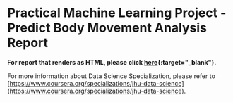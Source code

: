 # Practical Machine Learning Project - Predict Body Movement Analysis Report

**For report that renders as HTML, please click [here](http://yeongwei.github.io/){:target="_blank"}**.

For more information about Data Science Specialization, please refer to [https://www.coursera.org/specializations/jhu-data-science](https://www.coursera.org/specializations/jhu-data-science).